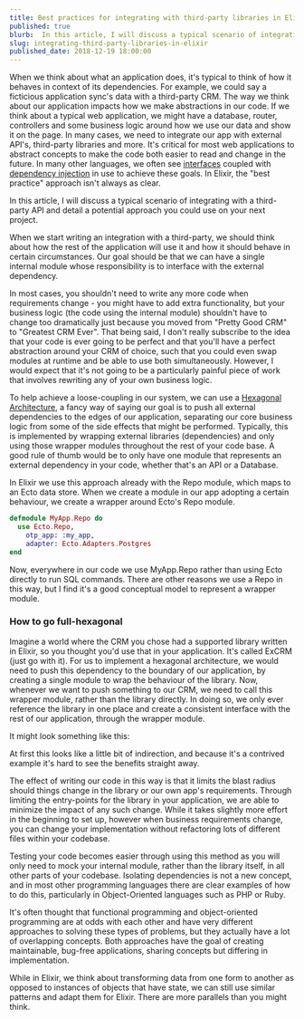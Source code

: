 ```yaml
---
title: Best practices for integrating with third-party libraries in Elixir 
published: true
blurb:  In this article, I will discuss a typical scenario of integrating with a third-party API and detail a potential approach you could use in your Elixir application.
slug: integrating-third-party-libraries-in-elixir
published_date: 2018-12-19 18:00:00
---
```

When we think about what an application does, it's typical to think of how it behaves in context of its dependencies. For example, we could say a ficticious application sync's data with a third-party CRM.
The way we think about our application impacts how we make abstractions in our code. If we think about a typical web application, we might have a database, router, controllers and some business logic around how we use our data and show it on the page. In many cases, we need to integrate our app with external API's, third-party libraries and more. 
It's critical for most web applications to abstract concepts to make the code both easier to read and change in the future.
In many other languages, we often see [interfaces](https://en.wikipedia.org/wiki/Interface_(computing)) coupled with [dependency injection](https://en.wikipedia.org/wiki/Dependency_injection) in use to achieve these goals. In Elixir, the "best practice" approach isn't always as clear.

In this article, I will discuss a typical scenario of integrating with a third-party API and detail a potential approach you could use on your next project.

When we start writing an integration with a third-party, we should think about how the rest of the application will use it and how it should behave in certain circumstances. Our goal should be that we can have a single internal module whose responsibility is to interface with the external dependency.

In most cases, you shouldn't need to write any more code when requirements change - you might have to add extra functionality, but your business logic (the code using the internal module) shouldn't have to change too dramatically just because you moved from "Pretty Good CRM" to "Greatest CRM Ever".
That being said, I don't really subscribe to the idea that your code is ever going to be perfect and that you'll have a perfect abstraction around your CRM of choice, such that you could even swap modules at runtime and be able to use both simultaneously. However, I would expect that it's not going to be a particularly painful piece of work that involves rewriting any of your own business logic.

To help achieve a loose-coupling in our system, we can use a [Hexagonal Architecture](https://fideloper.com/hexagonal-architecture), a fancy way of saying our goal is to push all external dependencies to the edges of our application, separating our core business logic from some of the side effects that might be performed. Typically, this is implemented by wrapping external libraries (dependencies) and only using those wrapper modules throughout the rest of your code base. A good rule of thumb would be to only have one module that represents an external dependency in your code, whether that's an API or a Database.

In Elixir we use this approach already with the Repo module, which maps to an Ecto data store. When we create a module in our app adopting a certain behaviour, we create a wrapper around Ecto's Repo module.
```elixir
defmodule MyApp.Repo do
  use Ecto.Repo,
    otp_app: :my_app,
    adapter: Ecto.Adapters.Postgres
end
``` 
Now, everywhere in our code we use MyApp.Repo rather than using Ecto directly to run SQL commands. There are other reasons we use a Repo in this way, but I find it's a good conceptual model to represent a wrapper module.

### How to go full-hexagonal

Imagine a world where the CRM you chose had a supported library written in Elixir, so you thought you'd use that in your application. It's called ExCRM (just go with it). For us to implement a hexagonal architecture, we would need to push this dependency to the boundary of our application, by creating a single module to wrap the behaviour of the library. Now, whenever we want to push something to our CRM, we need to call this wrapper module, rather than the library directly. In doing so, we only ever reference the library in one place and create a consistent interface with the rest of our application, through the wrapper module.

It might look something like this: 

<script src="https://gist.github.com/jackmarchant/6f2b3b5137caa70098ddcdcd0862b004.js"></script>

At first this looks like a little bit of indirection, and because it's a contrived example it's hard to see the benefits straight away. 

The effect of writing our code in this way is that it limits the blast radius should things change in the library or our own app's requirements. Through limiting the entry-points for the library in your application, we are able to minimize the impact of any such change. While it takes slightly more effort in the beginning to set up, however when business requirements change, you can change your implementation without refactoring lots of different files within your codebase.

Testing your code becomes easier through using this method as you will only need to mock your internal module, rather than the library itself, in all other parts of your codebase.
Isolating dependencies is not a new concept, and in most other programming languages there are clear examples of how to do this, particularly in Object-Oriented languages such as PHP or Ruby.

It's often thought that functional programming and object-oriented programming are at odds with each other and have very different approaches to solving these types of problems, but they actually have a lot of overlapping concepts. Both approaches have the goal of creating maintainable, bug-free applications, sharing concepts but differing in implementation. 

While in Elixir, we think about transforming data from one form to another as opposed to instances of objects that have state, we can still use similar patterns and adapt them for Elixir. There are more parallels than you might think. 
